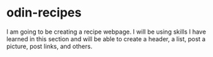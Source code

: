 # odin-recipes
I am going to be creating a recipe webpage.  I will be using skills I have learned in this section and will be able to create a header, a list, post a picture, post links, and others.